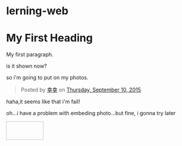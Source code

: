 # lerning-web
<html>
<body>

<h1>My First Heading</h1>

<p>My first paragraph.</p>
<p>is it shown now?</p>
<p>so i'm going to put on my photos.</p>
<div id="fb-root"></div><script>(function(d, s, id) {  var js, fjs = d.getElementsByTagName(s)[0];  if (d.getElementById(id)) return;  js = d.createElement(s); js.id = id;  js.src = "//connect.facebook.net/en_US/sdk.js#xfbml=1&version=v2.3";  fjs.parentNode.insertBefore(js, fjs);}(document, 'script', 'facebook-jssdk'));</script><div class="fb-post" data-href="https://www.facebook.com/photo.php?fbid=728388543951267&amp;set=a.276632619126864.64547.100003403851374&amp;type=1" data-width="500"><div class="fb-xfbml-parse-ignore"><blockquote cite="https://www.facebook.com/photo.php?fbid=728388543951267&amp;set=a.276632619126864.64547.100003403851374&amp;type=1">Posted by <a href="#" role="button">幸幸</a> on&nbsp;<a href="https://www.facebook.com/photo.php?fbid=728388543951267&amp;set=a.276632619126864.64547.100003403851374&amp;type=1">Thursday, September 10, 2015</a></blockquote></div></div>
<p>haha,it seems like that i'm fail!</p>
<p>oh...i have a problem with embeding photo...but fine, i gonna try later</p>
<img scr="https://fbcdn-sphotos-a-a.akamaihd.net/hphotos-ak-xpt1/t31.0-8/11951666_728388543951267_4269310737664013356_o.jpg" width="100" height="50">
</body>
</html>
